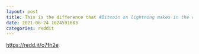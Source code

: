 ```yaml
--- 
layout: post 
title: This is the difference that #Bitcoin on lightning makes in the developing world. Waiting up to 3 hours to pay bills is taken down to just a few minutes. Credit: @VICE @motherboard 
date: 2021-06-24 1624591683 
categories: reddit 
--- 
```

https://redd.it/o7fh2e